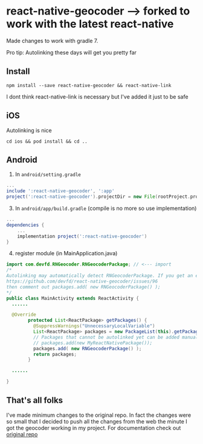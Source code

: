 

# react-native-geocoder --> forked to work with the latest react-native
Made changes to work with gradle 7. 

Pro tip: Autolinking these days will get you pretty far


## Install
```
npm install --save react-native-geocoder && react-native-link
```
I dont think react-native-link is necessary but I've added it just to be safe
## iOS
Autolinking is nice
```
cd ios && pod install && cd ..
```

## Android
1. In `android/setting.gradle`

```gradle
...
include ':react-native-geocoder', ':app'
project(':react-native-geocoder').projectDir = new File(rootProject.projectDir, '../node_modules/react-native-geocoder/android')
```

3. In `android/app/build.gradle` (compile is no more so use implementation)

```gradle
...
dependencies {
    ...
    implementation project(':react-native-geocoder')
}
```
4. register module (in MainApplication.java)

```java
import com.devfd.RNGeocoder.RNGeocoderPackage; // <--- import
/*
Autolinking may automatically detect RNGeocoderPackage. If you get an error similar to the one found here 
https://github.com/devfd/react-native-geocoder/issues/96 
then comment out packages.add( new RNGeocoderPackage() );
*/
public class MainActivity extends ReactActivity {
  ......

  @Override
        protected List<ReactPackage> getPackages() {
          @SuppressWarnings("UnnecessaryLocalVariable")
          List<ReactPackage> packages = new PackageList(this).getPackages();
          // Packages that cannot be autolinked yet can be added manually here, for example:
          // packages.add(new MyReactNativePackage());
          packages.add( new RNGeocoderPackage() );
          return packages;
        }

  ......

}

```
## That's all folks
I've made minimum changes to the original repo. In fact the changes were so small that I decided to push all the changes from the web the minute I got the geocoder working in my project. For documentation check out [original repo](https://github.com/devfd/react-native-geocoder)
